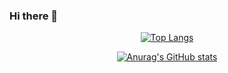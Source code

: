 ### Hi there 👋

<!--
**kimnamhyeon0112/kimnamhyeon0112** is a ✨ _special_ ✨ repository because its `README.md` (this file) appears on your GitHub profile.

Here are some ideas to get you started:

- 🔭 I’m currently working on ...
- 🌱 I’m currently learning ...
- 👯 I’m looking to collaborate on ...
- 🤔 I’m looking for help with ...
- 💬 Ask me about ...
- 📫 How to reach me: ...
- 😄 Pronouns: ...
- ⚡ Fun fact: ...
-->
<div align=center>
  <img src="https://img.shields.io/badge/C-#5C2D91?style=flat&logo=TypeScript&logoColor=white"/>
  <img src="https://img.shields.io/badge/C++-#00599C?style=flat&logo=TypeScript&logoColor=white"/>
  <img src="https://img.shields.io/badge/PYTHON-#3776AB?style=flat&logo=TypeScript&logoColor=white"/>
  <img src="https://img.shields.io/badge/HTML5-#E34F26?style=flat&logo=TypeScript&logoColor=white"/>
  <img src="https://img.shields.io/badge/CSS3-#1572B6?style=flat&logo=TypeScript&logoColor=white"/>
  <img src="https://img.shields.io/badge/JAVASCRIPT-#F7DF1E?style=flat&logo=TypeScript&logoColor=white"/>

[![Top Langs](https://github-readme-stats.vercel.app/api/top-langs/?username=kimnamhyeon0112&layout=compact)](https://github.com/kimnamhyeon0112/github-readme-stats)

[![Anurag's GitHub stats](https://github-readme-stats.vercel.app/api?username=kimnamhyeon0112)](https://github.com/kimnamhyeon0112/github-readme-stats)
</div>
